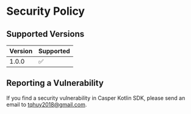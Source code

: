 # Security Policy

## Supported Versions

| Version | Supported          |
| ------- | ------------------ |
| 1.0.0   | :white_check_mark: |


## Reporting a Vulnerability

If you find a security vulnerability in Casper Kotlin SDK,  please send an email to tqhuy2018@gmail.com.
